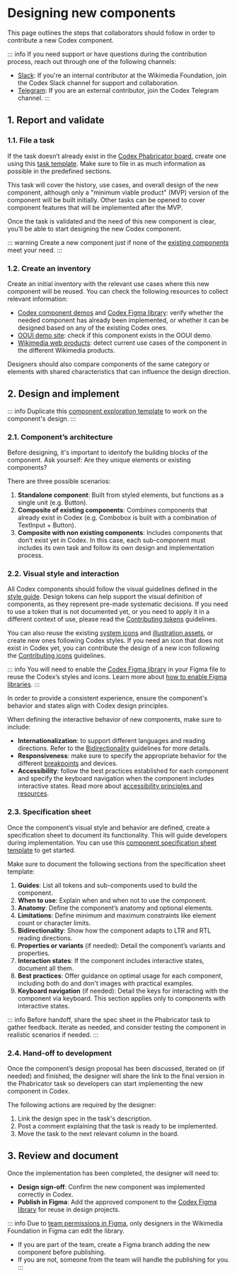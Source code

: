 # Designing new components

This page outlines the steps that collaborators should follow in order to contribute a new Codex component.

::: info
If you need support or have questions during the contribution process, reach out through one of the following channels:
- [Slack](https://wikimedia.enterprise.slack.com/archives/C03DKGSEPL2): If you're an internal contributor at the Wikimedia Foundation, join the Codex Slack channel for support and collaboration.
- [Telegram](https://t.me/+oeXgL95hvgZiMDgx): If you are an external contributor, join the Codex Telegram channel.
:::

## 1. Report and validate

### 1.1. File a task

If the task doesn’t already exist in the [Codex Phabricator board](https://phabricator.wikimedia.org/tag/codex/), create one using this [task template][new-component-task-template]. Make sure to file in as much information as possible in the predefined sections.

This task will cover the history, use cases, and overall design of the new component, although only
a "minimum viable product" (MVP) version of the component will be built initially. Other tasks can
be opened to cover component features that will be implemented after the MVP.

Once the task is validated and the need of this new component is clear, you’ll be able to start designing the new Codex component.

::: warning
Create a new component just if none of the [existing components](../components/overview.md) meet your need.
:::

### 1.2. Create an inventory

Create an initial inventory with the relevant use cases where this new component will be reused. You can check the following resources to collect relevant information:

- [Codex component demos](../components/overview.md) and [Codex Figma library](https://www.figma.com/file/KoDuJMadWBXtsOtzGS4134/%E2%9D%96-Codex-components?node-id=1891%3A4420): verify whether the needed component has already been implemented, or whether it can be designed based on any of the existing Codex ones.
- [OOUI demo site](https://doc.wikimedia.org/oojs-ui/master/demos/?page=widgets&theme=wikimediaui&direction=ltr&platform=desktop): check if this component exists in the OOUI demo.
- [Wikimedia web products](https://www.wikimedia.org/): detect current use cases of the component in the different Wikimedia products.

Designers should also compare components of the same category or elements with shared characteristics that can influence the design direction.

## 2. Design and implement

::: info
Duplicate this [component exploration template](https://www.figma.com/file/6hNSvvL4CoyfemXECihJD5/Exploration-File-(Template)?node-id=1%3A3627) to work on the component's design.
:::

### 2.1. Component’s architecture

Before designing, it's important to identofy the building blocks of the component. Ask yourself: Are they unique elements or existing components?

There are three possible scenarios:
1. **Standalone component**: Built from styled elements, but functions as a single unit (e.g. Button).
2. **Composite of existing components**: Combines components that already exist in Codex (e.g. Combobox is built with a combination of TextInput + Button).
3. **Composite with non existing components**: Includes components that don’t exist yet in Codex. In this case, each sub-component must includes its own task and follow its own design and implementation process.

### 2.2. Visual style and interaction

All Codex components should follow the visual guidelines defined in the [style guide](../style-guide/overview.html). Design tokens can help support the visual definition of components, as they represent pre-made systematic decisions. If you need to use a token that is not documented yet, or you need to apply it in a different context of use, please read the [Contributing tokens](contributing-tokens.md) guidelines.

You can also reuse the existing [system icons](https://www.figma.com/design/KoDuJMadWBXtsOtzGS4134/Codex?node-id=20598-51338&node-type=canvas&t=plW1hmguHVWs3fWZ-11) and [illustration assets](https://www.figma.com/design/KoDuJMadWBXtsOtzGS4134/Codex?node-id=20598-51408&node-type=canvas&t=plW1hmguHVWs3fWZ-11), or create new ones following Codex styles. If you need an icon that does not exist in Codex yet, you can contribute the design of a new icon following the [Contributing icons](./contributing-icons.md) guidelines.

::: info
You will need to enable the [Codex Figma library](https://www.figma.com/design/KoDuJMadWBXtsOtzGS4134/Codex?node-id=1891-4420&node-type=canvas&t=plW1hmguHVWs3fWZ-11) in your Figma file to reuse the Codex’s styles and icons. Learn more about [how to enable Figma libraries](https://help.figma.com/hc/en-us/articles/360038743434#access).
:::

In order to provide a consistent experience, ensure the component's behavior and states align with Codex design principles.

When defining the interactive behavior of new components, make sure to include:

- **Internationalization**: to support different languages and reading directions. Refer to the [Bidirectionality](../style-guide/bidirectionality.md) guidelines for more details.
- **Responsiveness**: make sure to specify the appropriate behavior for the different [breakpoints](../design-tokens/breakpoint.md) and devices.
- **Accessibility**: follow the best practices established for each component and specify the keyboard navigation when the component includes interactive states. Read more about [accessibility principles and resources](../style-guide/accessibility.md).

### 2.3. Specification sheet

Once the component’s visual style and behavior are defined, create a specification sheet to document its functionality. This will guide developers during implementation. You can use this [component specification sheet template](https://www.figma.com/file/6hNSvvL4CoyfemXECihJD5/Component-spec-sheet-(exploration-file-template)?node-id=501%3A22874) to get started.

Make sure to document the following sections from the specification sheet template:

1. **Guides**: List all tokens and sub-components used to build the component.
2. **When to use**: Explain when and when not to use the component.
3. **Anatomy**: Define the component’s anatomy and optional elements.
4. **Limitations**: Define minimum and maximum constraints like element count or character limits.
5. **Bidirectionality**: Show how the component adapts to LTR and RTL reading directions.
6. **Properties or variants** (if needed): Detail the component’s variants and properties.
7. **Interaction states**: If the component includes interactive states, document all them.
8. **Best practices**: Offer guidance on optimal usage for each component, including both do and don't images with practical examples.
9. **Keyboard navigation** (if needed): Detail the keys for interacting with the component via keyboard. This section applies only to components with interactive states.

::: info
Before handoff, share the spec sheet in the Phabricator task to gather feedback. Iterate as needed, and consider testing the component in realistic scenarios if needed.
:::

### 2.4. Hand-off to development

Once the component’s design proposal has been discussed, iterated on (if needed) and finished, the designer will share the link to the final version in the Phabricator task so developers can start implementing the new component in Codex.

The following actions are required by the designer:

1. Link the design spec in the task's description.
2. Post a comment explaining that the task is ready to be implemented.
3. Move the task to the next relevant column in the board.

## 3. Review and document

Once the implementation has been completed, the designer will need to:

- **Design sign-off**: Confirm the new component was implemented correctly in Codex.
- **Publish in Figma**: Add the approved component to the [Codex Figma library](https://www.figma.com/design/KoDuJMadWBXtsOtzGS4134/Codex?node-id=1891-4420&node-type=canvas&t=plW1hmguHVWs3fWZ-11) for reuse in design projects.

::: info
Due to [team permissions in Figma](https://help.figma.com/hc/en-us/articles/360039970673-Team-permissions), only designers in the Wikimedia Foundation in Figma can edit the library.
- If you are part of the team, create a Figma branch adding the new component before publishing.
- If you are not, someone from the team will handle the publishing for you.
:::

[new-component-task-template]: https://phabricator.wikimedia.org/maniphest/task/edit/form/1/?title=%5BComponentName%5D%3A%20Add%20%5BComponentName%5D%20component%20to%20Codex&description=%23%23%20Background%0D%0A%0D%0A%2F%2FNOTE%3A%20%20When%20creating%20a%20component%20task%2C%20please%20try%20to%20fill%20out%20the%20entire%20Background%20section.%20The%20rest%20of%20the%20task%20description%20can%20be%20populated%20later.%2F%2F%0D%0A%0D%0A%23%23%23%20Description%0D%0A%0D%0A%2F%2FAdd%20a%20brief%20description%20of%20this%20component%2F%2F%0D%0A%0D%0A%23%23%23%20User%20stories%0D%0A%0D%0A%2F%2FAdd%20at%20least%20one%20user%20story.%2F%2F%0D%0A%0D%0A%23%23%23%20History%0D%0A%0D%0A%2F%2FDescribe%20or%20link%20to%20prior%20discussions%20related%20to%20this%20component%2F%2F%0D%0A%0D%0A%23%23%23%20Known%20use%20cases%0D%0A%0D%0A%2F%2FDescribe%20known%20use%20cases%20for%20this%20component%2C%20including%20the%20project%2C%20team%2C%20and%20timeline%2F%2F%0D%0A%0D%0A%23%23%23%20Existing%20implementations%0D%0A%0D%0AThese%20artifacts%20are%20listed%20for%20historical%20context.%20The%20design%20spec%2C%20linked%20below%2C%20is%20the%20source%20of%20truth%20for%20the%20new%20component.%0D%0A%0D%0A**Wikimedia%20community%3A**%0D%0A-%20**Codex%20Style%20guide%3A**%20%2F%2Fadd%20%5B%5B%20https%3A%2F%2Fdoc.wikimedia.org%2Fcodex%2Flatest%2Fstyle-guide%2Foverview.html%20%7C%20Codex%20Style%20Guide%20%5D%5D%20link%2C%20if%20applicable%2F%2F%0D%0A-%20**OOUI%3A**%20%2F%2Fadd%20the%20relevant%20OOUI%20widget%20name(s)%20here%2C%20if%20applicable.%20See%20%5B%5B%20https%3A%2F%2Fdoc.wikimedia.org%2Foojs-ui%2Fmaster%2Fdemos%2F%3Fpage%3Dwidgets%26theme%3Dwikimediaui%26direction%3Dltr%26platform%3Ddesktop%20%7C%20OOUI%20demos%20%5D%5D.%2F%2F%0D%0A-%20**Vue%3A**%20%2F%2Fadd%20any%20existing%20Vue%20implementations%2C%20if%20applicable.%20See%20%5B%5B%20https%3A%2F%2Fwww.mediawiki.org%2Fwiki%2FVue.js%23Projects_using_Vue.js%20%7C%20Projects%20using%20Vue.js%20%5D%5D.%2F%2F%0D%0A%0D%0A**External%20libraries%3A**%0D%0A-%20%2F%2FAdd%20links%20to%20any%20examples%20from%20external%20libraries%2F%2F%0D%0A%0D%0A---%0D%0A%0D%0A%23%23%20Codex%20implementation%0D%0A%0D%0A%23%23%23%20Component%20task%20owners%0D%0A%0D%0A-%20Designer%3A%20%2F%2Fadd%20the%20main%20designer's%20name%2F%2F%0D%0A-%20Developer%3A%20%2F%2Fadd%20the%20main%20developer's%20name%2F%2F%0D%0A%0D%0A%23%23%23%20Open%20questions%0D%0A%0D%0A-%20%2F%2FList%20any%20current%20open%20questions%20here%2F%2F%0D%0A%0D%0A%23%23%23%20Design%20spec%0D%0A%0D%0A%2F%2F%20Once%20a%20component%20spec%20sheet%20has%20been%20created%20in%20Figma%2C%20remove%20the%20note%20stating%20that%20the%20spec%20is%20missing%20and%20link%20to%20the%20spec%20below.%20%2F%2F%0D%0A%0D%0A%7C%20Component%20spec%20sheet%20link%20%7C%0D%0A%0D%0A%23%23%23%23%20Anatomy%0D%0A%0D%0A%2F%2FDesigner%20should%20list%20the%20structure%20and%20properties%20of%20the%20component.%2F%2F%0D%0A%0D%0A%23%23%23%23%20Style%0D%0A%0D%0A%2F%2FDesigner%20should%20list%20the%20visual%20features%20of%20the%20component.%2F%2F%0D%0A%0D%0A%23%23%23%23%20Interaction%0D%0A%0D%0A%2F%2FDesigner%20should%20list%20interaction%20specifications.%2F%2F%0D%0A%0D%0A%23%23%23%23%20Documentation%0D%0A%0D%0A%2F%2FDesigner%20should%20describe%20how%20the%20component%20should%20be%20documented%2C%20including%20configurable%20and%20standalone%20demos.%2F%2F%0D%0A%0D%0A---%0D%0A%0D%0A%23%23%20Acceptance%20criteria%0D%0A%0D%0A%23%23%23%20Minimum%20viable%20product%0D%0A%0D%0AThis%20task%20covers%20the%20minimum%20viable%20product%20(MVP)%20version%20of%20this%20component.%20MVP%20includes%20basic%20layout%2C%20default%20states%2C%20and%20most%20important%20functionality.%0D%0A%0D%0A**MVP%20scope**%0D%0A-%20%5B%5D%20%2F%2FList%20all%20parts%20of%20the%20MVP%20scope%20for%20this%20component%2F%2F%0D%0A%0D%0A**Design**%0D%0A-%20%5B%5D%20Design%20the%20Figma%20spec%20sheet%20and%20add%20a%20link%20to%20it%20in%20this%20task%0D%0A-%20%5B%5D%20Update%20the%20component%20in%20the%20%5BCodex%20Figma%20library%5D(https%3A%2F%2Fwww.figma.com%2Ffile%2FKoDuJMadWBXtsOtzGS4134%2F%25E2%259D%2596-Codex-components%3Fnode-id%3D1891%253A4420%26viewport%3D287%252C338%252C0.28)%0D%0A%0D%0A**Code**%0D%0A-%20%5B%5D%20Implement%20the%20component%20in%20Codex%0D%0A%0D%0A%23%23%23%20Future%20work%0D%0A%0D%0A-%20%2F%2FIf%20applicable%2C%20list%20future%20work%20that%20should%20be%20done%20for%20this%20component%20after%20the%20MVP%20is%20implemented%20as%20part%20of%20this%20task.%20You%20should%20open%20new%2C%20standalone%20tasks%20for%20all%20future%20work.%2F%2F&projects=Codex
